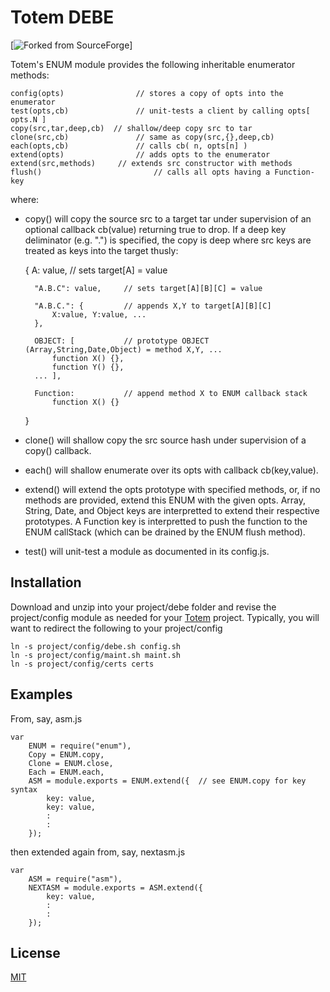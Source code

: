 # Totem DEBE

[![Forked from SourceForge](https://sourceforge.net)]

Totem's ENUM module provides the following inheritable enumerator methods:

	config(opts) 				// stores a copy of opts into the enumerator 
	test(opts,cb) 				// unit-tests a client by calling opts[ opts.N ] 
	copy(src,tar,deep,cb)  // shallow/deep copy src to tar
	clone(src,cb) 				// same as copy(src,{},deep,cb) 
	each(opts,cb) 				// calls cb( n, opts[n] )
	extend(opts) 				// adds opts to the enumerator
	extend(src,methods) 	// extends src constructor with methods
	flush() 						// calls all opts having a Function-key
 
where:

+ copy() will copy the source src to a target tar under supervision of an optional callback 
cb(value) returning true to drop.  If a deep key deliminator (e.g. ".") is 
specified, the copy is deep where src keys are treated as keys into the target thusly:

	{
		A: value,			// sets target[A] = value

		"A.B.C": value, 	// sets target[A][B][C] = value

		"A.B.C.": {			// appends X,Y to target[A][B][C]
			X:value, Y:value, ...
		},	

		OBJECT: [ 			// prototype OBJECT (Array,String,Date,Object) = method X,Y, ...
			function X() {}, 
			function Y() {}, 
		... ],

		Function: 			// append method X to ENUM callback stack
			function X() {}
	}

+ clone() will shallow copy the src source hash under supervision of a copy() callback.  

+ each() will shallow enumerate over its opts with callback cb(key,value).
	
+ extend() will extend the opts prototype with specified methods, or, if no methods are provided, 
extend this ENUM with the given opts.  Array, String, Date, and Object keys are 
interpretted to extend their respective prototypes.  A Function key is interpretted
to push the function to the ENUM callStack (which can be drained by the ENUM flush
method).
	
+ test() will unit-test a module as documented in its config.js.

## Installation

Download and unzip into your project/debe folder and revise the project/config module as needed
for your [Totem](https://git.geointapps.org/acmesds/transfer) project.  Typically, you will
want to redirect the following to your project/config

	ln -s project/config/debe.sh config.sh
	ln -s project/config/maint.sh maint.sh
	ln -s project/config/certs certs
	
## Examples

From, say, asm.js

	var
		ENUM = require("enum"),
		Copy = ENUM.copy,
		Clone = ENUM.close,
		Each = ENUM.each,
		ASM = module.exports = ENUM.extend({  // see ENUM.copy for key syntax
			key: value,
			key: value,
			:
			:
		});

then extended again from, say, nextasm.js

	var 
		ASM = require("asm"),
		NEXTASM = module.exports = ASM.extend({
			key: value,
			:
			:
		});


## License

[MIT](LICENSE)
